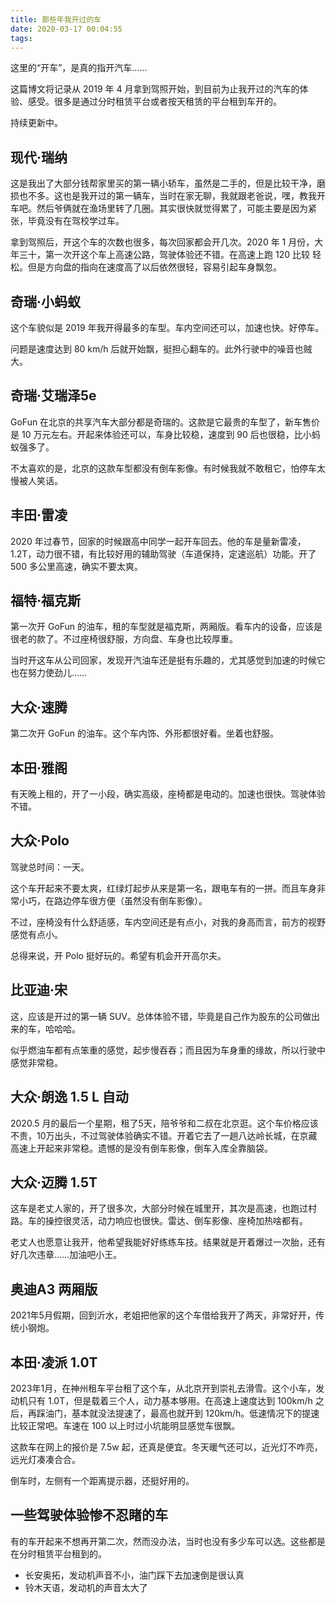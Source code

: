 ```yaml
---
title: 那些年我开过的车
date: 2020-03-17 00:04:55
tags:
---
```


这里的“开车”，是真的指开汽车……

这篇博文将记录从 2019 年 4 月拿到驾照开始，到目前为止我开过的汽车的体验、感受。很多是通过分时租赁平台或者按天租赁的平台租到车开的。

持续更新中。

<!-- more -->

## 现代·瑞纳

这是我出了大部分钱帮家里买的第一辆小轿车，虽然是二手的，但是比较干净，磨损也不多。这也是我开过的第一辆车，当时在家无聊，我就跟老爸说，嘿，教我开车吧。然后爷俩就在渔场里转了几圈。其实很快就觉得累了，可能主要是因为紧张，毕竟没有在驾校学过车。

拿到驾照后，开这个车的次数也很多，每次回家都会开几次。2020 年 1 月份，大年三十，第一次开这个车上高速公路，驾驶体验还不错。在高速上跑 120 比较
轻松。但是方向盘的指向在速度高了以后依然很轻，容易引起车身飘忽。

## 奇瑞·小蚂蚁

这个车貌似是 2019 年我开得最多的车型。车内空间还可以，加速也快。好停车。

问题是速度达到 80 km/h 后就开始飘，挺担心翻车的。此外行驶中的噪音也贼大。

## 奇瑞·艾瑞泽5e

GoFun 在北京的共享汽车大部分都是奇瑞的。这款是它最贵的车型了，新车售价是 10 万元左右。开起来体验还可以，车身比较稳，速度到 90 后也很稳，比小蚂蚁强多了。

不太喜欢的是，北京的这款车型都没有倒车影像。有时候我就不敢租它，怕停车太慢被人笑话。

## 丰田·雷凌

2020 年过春节，回家的时候跟高中同学一起开车回去。他的车是量新雷凌，1.2T，动力很不错，有比较好用的辅助驾驶（车道保持，定速巡航）功能。开了 500 多公里高速，确实不要太爽。

## 福特·福克斯

第一次开 GoFun 的油车，租的车型就是福克斯，两厢版。看车内的设备，应该是很老的款了。不过座椅很舒服，方向盘、车身也比较厚重。

当时开这车从公司回家，发现开汽油车还是挺有乐趣的，尤其感觉到加速的时候它也在努力使劲儿……

## 大众·速腾

第二次开 GoFun 的油车。这个车内饰、外形都很好看。坐着也舒服。

## 本田·雅阁

有天晚上租的，开了一小段，确实高级，座椅都是电动的。加速也很快。驾驶体验不错。

## 大众·Polo

驾驶总时间：一天。

这个车开起来不要太爽，红绿灯起步从来是第一名，跟电车有的一拼。而且车身非常小巧，在路边停车很方便（虽然没有倒车影像）。

不过，座椅没有什么舒适感，车内空间还是有点小，对我的身高而言，前方的视野感觉有点小。

总得来说，开 Polo 挺好玩的。希望有机会开开高尔夫。

## 比亚迪·宋

这，应该是开过的第一辆 SUV。总体体验不错，毕竟是自己作为股东的公司做出来的车，哈哈哈。

似乎燃油车都有点笨重的感觉，起步慢吞吞；而且因为车身重的缘故，所以行驶中感觉非常稳。

## 大众·朗逸 1.5 L 自动

2020.5 月的最后一个星期，租了5天，陪爷爷和二叔在北京逛。这个车价格应该不贵，10万出头，不过驾驶体验确实不错。开着它去了一趟八达岭长城，在京藏高速上开起来非常稳。遗憾的是没有倒车影像，倒车入库全靠脑袋。

## 大众·迈腾 1.5T

这车是老丈人家的，开了很多次，大部分时候在城里开，其次是高速，也跑过村路。车的操控很灵活，动力响应也很快。雷达、倒车影像、座椅加热啥都有。

老丈人也愿意让我开，他希望我能好好练练车技。结果就是开着爆过一次胎，还有好几次违章……加油吧小王。

## 奥迪A3 两厢版

2021年5月假期，回到沂水，老姐把他家的这个车借给我开了两天，非常好开，传统小钢炮。

## 本田·凌派 1.0T

2023年1月，在神州租车平台租了这个车，从北京开到崇礼去滑雪。这个小车，发动机只有 1.0T，但是载着三个人，动力基本够用。在高速上速度达到 100km/h 之后，再踩油门，基本就没法提速了，最高也就开到 120km/h。低速情况下的提速比较正常吧。车速在 100 以上时过小坑能明显感觉车很飘。

这款车在网上的报价是 7.5w 起，还真是便宜。冬天暖气还可以，近光灯不咋亮，远光灯凑凑合合。

倒车时，左侧有一个距离提示器，还挺好用的。

## 一些驾驶体验惨不忍睹的车

有的车开起来不想再开第二次，然而没办法，当时也没有多少车可以选。这些都是在分时租赁平台租到的。

+ 长安奥拓，发动机声音不小，油门踩下去加速倒是很认真
+ 铃木天语，发动机的声音太大了
